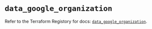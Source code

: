 # `data_google_organization`

Refer to the Terraform Registory for docs: [`data_google_organization`](https://registry.terraform.io/providers/hashicorp/google/4.77.0/docs/data-sources/organization).
